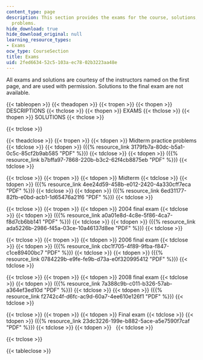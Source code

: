 ```yaml
---
content_type: page
description: This section provides the exams for the course, solutions, and practice
  problems.
hide_download: true
hide_download_original: null
learning_resource_types:
- Exams
ocw_type: CourseSection
title: Exams
uid: 2fed6634-52c5-103a-ec78-02b3223aa48e
---
```


All exams and solutions are courtesy of the instructors named on the first page, and are used with permission. Solutions to the final exam are not available.

{{< tableopen >}}
{{< theadopen >}}
{{< tropen >}}
{{< thopen >}}
DESCRIPTIONS
{{< thclose >}}
{{< thopen >}}
EXAMS
{{< thclose >}}
{{< thopen >}}
SOLUTIONS
{{< thclose >}}

{{< trclose >}}

{{< theadclose >}}
{{< tropen >}}
{{< tdopen >}}
Midterm practice problems
{{< tdclose >}}
{{< tdopen >}}
({{% resource_link 3179fb7a-80dc-b5a1-0c5c-85cf2b9ab585 "PDF" %}})
{{< tdclose >}}
{{< tdopen >}}
({{% resource_link b7bffa97-7868-220b-b3c2-62f4cb8875eb "PDF" %}})
{{< tdclose >}}

{{< trclose >}}
{{< tropen >}}
{{< tdopen >}}
Midterm
{{< tdclose >}}
{{< tdopen >}}
({{% resource_link 4ee24d59-458b-e012-2420-4a330cff7eca "PDF" %}})
{{< tdclose >}}
{{< tdopen >}}
({{% resource_link 6ed31177-82fb-e0bd-acb1-1d65476a21f6 "PDF" %}})
{{< tdclose >}}

{{< trclose >}}
{{< tropen >}}
{{< tdopen >}}
2004 final exam
{{< tdclose >}}
{{< tdopen >}}
({{% resource_link a0a01e8d-4c8e-5f86-4ca7-f8d7cb6bb141 "PDF" %}})
{{< tdclose >}}
{{< tdopen >}}
({{% resource_link ada5226b-2986-f45a-03ce-10a46137d8ee "PDF" %}})
{{< tdclose >}}

{{< trclose >}}
{{< tropen >}}
{{< tdopen >}}
2006 final exam
{{< tdclose >}}
{{< tdopen >}}
({{% resource_link cbc1f705-4f89-9fba-f847-c1ce89400bc7 "PDF" %}})
{{< tdclose >}}
{{< tdopen >}}
({{% resource_link 0784229b-e9fe-fe9b-d73a-e0f320995412 "PDF" %}})
{{< tdclose >}}

{{< trclose >}}
{{< tropen >}}
{{< tdopen >}}
2008 final exam
{{< tdclose >}}
{{< tdopen >}}
({{% resource_link 7a388c9b-c011-b326-57ab-a364ef3ed10d "PDF" %}})
{{< tdclose >}}
{{< tdopen >}}
({{% resource_link f2742c4f-d6fc-ac9d-60a7-4ee610e126f1 "PDF" %}})
{{< tdclose >}}

{{< trclose >}}
{{< tropen >}}
{{< tdopen >}}
Final exam
{{< tdclose >}}
{{< tdopen >}}
({{% resource_link 23dc3226-199e-b882-5ace-a5e7590f7caf "PDF" %}})
{{< tdclose >}}
{{< tdopen >}}
 
{{< tdclose >}}

{{< trclose >}}

{{< tableclose >}}